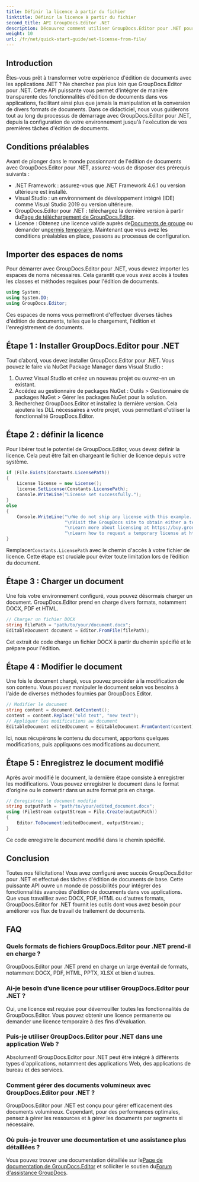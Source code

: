 ```yaml
---
title: Définir la licence à partir du fichier
linktitle: Définir la licence à partir du fichier
second_title: API GroupDocs.Editor .NET
description: Découvrez comment utiliser GroupDocs.Editor pour .NET pour une édition transparente de documents dans vos applications. Guide étape par étape, conseils et FAQ inclus.
weight: 10
url: /fr/net/quick-start-guide/set-license-from-file/
---
```

## Introduction
Êtes-vous prêt à transformer votre expérience d'édition de documents avec les applications .NET ? Ne cherchez pas plus loin que GroupDocs.Editor pour .NET. Cette API puissante vous permet d'intégrer de manière transparente des fonctionnalités d'édition de documents dans vos applications, facilitant ainsi plus que jamais la manipulation et la conversion de divers formats de documents. Dans ce didacticiel, nous vous guiderons tout au long du processus de démarrage avec GroupDocs.Editor pour .NET, depuis la configuration de votre environnement jusqu'à l'exécution de vos premières tâches d'édition de documents.
## Conditions préalables
Avant de plonger dans le monde passionnant de l'édition de documents avec GroupDocs.Editor pour .NET, assurez-vous de disposer des prérequis suivants :
- .NET Framework : assurez-vous que .NET Framework 4.6.1 ou version ultérieure est installé.
- Visual Studio : un environnement de développement intégré (IDE) comme Visual Studio 2019 ou version ultérieure.
-  GroupDocs.Editor pour .NET : téléchargez la dernière version à partir du[Page de téléchargement de GroupDocs.Editor](https://releases.groupdocs.com/editor/net/).
-  Licence : Obtenez une licence valide auprès de[Documents de groupe](https://purchase.groupdocs.com/buy) ou demander un[permis temporaire](https://purchase.groupdocs.com/temporary-license/).
Maintenant que vous avez les conditions préalables en place, passons au processus de configuration.
## Importer des espaces de noms
Pour démarrer avec GroupDocs.Editor pour .NET, vous devrez importer les espaces de noms nécessaires. Cela garantit que vous avez accès à toutes les classes et méthodes requises pour l'édition de documents.
```csharp
using System;
using System.IO;
using GroupDocs.Editor;
```
Ces espaces de noms vous permettront d'effectuer diverses tâches d'édition de documents, telles que le chargement, l'édition et l'enregistrement de documents.
## Étape 1 : Installer GroupDocs.Editor pour .NET
Tout d’abord, vous devez installer GroupDocs.Editor pour .NET. Vous pouvez le faire via NuGet Package Manager dans Visual Studio :
1. Ouvrez Visual Studio et créez un nouveau projet ou ouvrez-en un existant.
2. Accédez au gestionnaire de packages NuGet : Outils > Gestionnaire de packages NuGet > Gérer les packages NuGet pour la solution.
3. Recherchez GroupDocs.Editor et installez la dernière version.
Cela ajoutera les DLL nécessaires à votre projet, vous permettant d'utiliser la fonctionnalité GroupDocs.Editor.
## Étape 2 : définir la licence
Pour libérer tout le potentiel de GroupDocs.Editor, vous devez définir la licence. Cela peut être fait en chargeant le fichier de licence depuis votre système.
```csharp
if (File.Exists(Constants.LicensePath))
{
    License license = new License();
    license.SetLicense(Constants.LicensePath);
    Console.WriteLine("License set successfully.");
}
else
{
    Console.WriteLine("\nWe do not ship any license with this example. " +
                      "\nVisit the GroupDocs site to obtain either a temporary or permanent license. " +
                      "\nLearn more about licensing at https://buy.groupdocs.com/faqs/licensing. " +
                      "\nLearn how to request a temporary license at https://buy.groupdocs.com/temporary-license.");
}
```
 Remplacer`Constants.LicensePath` avec le chemin d'accès à votre fichier de licence. Cette étape est cruciale pour éviter toute limitation lors de l’édition du document. 
## Étape 3 : Charger un document
Une fois votre environnement configuré, vous pouvez désormais charger un document. GroupDocs.Editor prend en charge divers formats, notamment DOCX, PDF et HTML.
```csharp
// Charger un fichier DOCX
string filePath = "path/to/your/document.docx";
EditableDocument document = Editor.FromFile(filePath);
```
Cet extrait de code charge un fichier DOCX à partir du chemin spécifié et le prépare pour l'édition.
## Étape 4 : Modifier le document
Une fois le document chargé, vous pouvez procéder à la modification de son contenu. Vous pouvez manipuler le document selon vos besoins à l'aide de diverses méthodes fournies par GroupDocs.Editor.
```csharp
// Modifier le document
string content = document.GetContent();
content = content.Replace("old text", "new text");
// Appliquer les modifications au document
EditableDocument editedDocument = EditableDocument.FromContent(content);
```
Ici, nous récupérons le contenu du document, apportons quelques modifications, puis appliquons ces modifications au document.
## Étape 5 : Enregistrez le document modifié
Après avoir modifié le document, la dernière étape consiste à enregistrer les modifications. Vous pouvez enregistrer le document dans le format d'origine ou le convertir dans un autre format pris en charge.
```csharp
// Enregistrez le document modifié
string outputPath = "path/to/your/edited_document.docx";
using (FileStream outputStream = File.Create(outputPath))
{
    Editor.ToDocument(editedDocument, outputStream);
}
```
Ce code enregistre le document modifié dans le chemin spécifié.
## Conclusion
Toutes nos félicitations! Vous avez configuré avec succès GroupDocs.Editor pour .NET et effectué des tâches d'édition de documents de base. Cette puissante API ouvre un monde de possibilités pour intégrer des fonctionnalités avancées d'édition de documents dans vos applications. Que vous travailliez avec DOCX, PDF, HTML ou d'autres formats, GroupDocs.Editor for .NET fournit les outils dont vous avez besoin pour améliorer vos flux de travail de traitement de documents.
## FAQ
### Quels formats de fichiers GroupDocs.Editor pour .NET prend-il en charge ?
GroupDocs.Editor pour .NET prend en charge un large éventail de formats, notamment DOCX, PDF, HTML, PPTX, XLSX et bien d'autres.
### Ai-je besoin d’une licence pour utiliser GroupDocs.Editor pour .NET ?
Oui, une licence est requise pour déverrouiller toutes les fonctionnalités de GroupDocs.Editor. Vous pouvez obtenir une licence permanente ou demander une licence temporaire à des fins d'évaluation.
### Puis-je utiliser GroupDocs.Editor pour .NET dans une application Web ?
Absolument! GroupDocs.Editor pour .NET peut être intégré à différents types d'applications, notamment des applications Web, des applications de bureau et des services.
### Comment gérer des documents volumineux avec GroupDocs.Editor pour .NET ?
GroupDocs.Editor pour .NET est conçu pour gérer efficacement des documents volumineux. Cependant, pour des performances optimales, pensez à gérer les ressources et à gérer les documents par segments si nécessaire.
### Où puis-je trouver une documentation et une assistance plus détaillées ?
 Vous pouvez trouver une documentation détaillée sur le[Page de documentation de GroupDocs.Editor](https://tutorials.groupdocs.com/editor/net/) et solliciter le soutien du[Forum d'assistance GroupDocs](https://forum.groupdocs.com/c/editor/20).